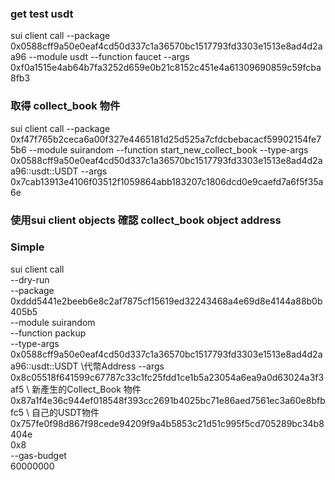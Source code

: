 

### get test usdt
sui client call --package 0x0588cff9a50e0eaf4cd50d337c1a36570bc1517793fd3303e1513e8ad4d2aa96 --module usdt --function faucet --args 0xf0a1515e4ab64b7fa3252d659e0b21c8152c451e4a61309690859c59fcba8fb3


### 取得 collect_book 物件
sui client call --package 0xf47f765b2ceca6a00f327e4465181d25d525a7cfdcbebacacf59902154fe75b6 --module suirandom --function start_new_collect_book --type-args 0x0588cff9a50e0eaf4cd50d337c1a36570bc1517793fd3303e1513e8ad4d2aa96::usdt::USDT --args 0x7cab13913e4106f03512f1059864abb183207c1806dcd0e9caefd7a6f5f35a6e

### 使用sui client objects 確認 collect_book object address

### Simple
sui client call \
--dry-run \
--package 0xddd5441e2beeb6e8c2af7875cf15619ed32243468a4e69d8e4144a88b0b405b5 \
--module suirandom \
--function packup \
--type-args 0x0588cff9a50e0eaf4cd50d337c1a36570bc1517793fd3303e1513e8ad4d2aa96::usdt::USDT \代幣Address
--args \
0x8c05518f641599c67787c33c1fc25fdd1ce1b5a23054a6ea9a0d63024a3f3af5 \ 新產生的Collect_Book 物件
0x87a1f4e36c944ef018548f393cc2691b4025bc71e86aed7561ec3a60e8bfbfc5 \ 自己的USDT物件
0x757fe0f98d867f98cede94209f9a4b5853c21d51c995f5cd705289bc34b8404e \
0x8 \
--gas-budget \
60000000


